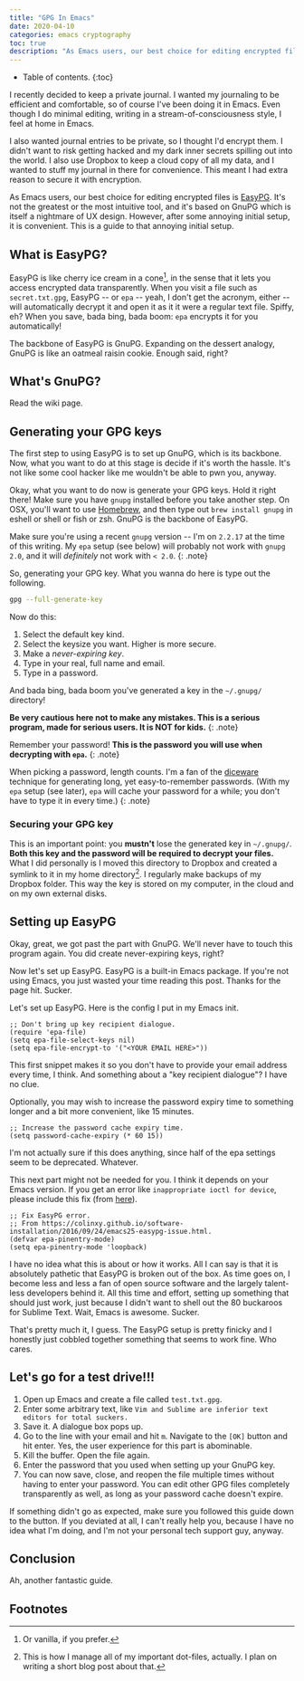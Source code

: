 ```yaml
---
title: "GPG In Emacs"
date: 2020-04-10
categories: emacs cryptography
toc: true
description: "As Emacs users, our best choice for editing encrypted files is EasyPG. It's not the greatest or the most intuitive tool, and it's based on GnuPG which is itself a nightmare of UX design. However, after some annoying initial setup, it is convenient. This is a guide to that annoying initial setup."
---
```


* Table of contents.
{:toc}

I recently decided to keep a private journal. I wanted my journaling to be efficient and comfortable, so of course I've been doing it in Emacs. Even though I do minimal editing, writing in a stream-of-consciousness style, I feel at home in Emacs.

I also wanted journal entries to be private, so I thought I'd encrypt them. I didn't want to risk getting hacked and my dark inner secrets spilling out into the world. I also use Dropbox to keep a cloud copy of all my data, and I wanted to stuff my journal in there for convenience. This meant I had extra reason to secure it with encryption.

As Emacs users, our best choice for editing encrypted files is [EasyPG](https://epg.osdn.jp/). It's not the greatest or the most intuitive tool, and it's based on GnuPG which is itself a nightmare of UX design. However, after some annoying initial setup, it is convenient. This is a guide to that annoying initial setup.

## What is EasyPG?

EasyPG is like cherry ice cream in a cone[^ice-cream], in the sense that it lets you access encrypted data transparently. When you visit a file such as `secret.txt.gpg`, EasyPG -- or `epa` -- yeah, I don't get the acronym, either -- will automatically decrypt it and open it as it it were a regular text file. Spiffy, eh? When you save, bada bing, bada boom: `epa` encrypts it for you automatically!

[^ice-cream]: Or vanilla, if you prefer.

The backbone of EasyPG is GnuPG. Expanding on the dessert analogy, GnuPG is like an oatmeal raisin cookie. Enough said, right?

## What's GnuPG?

Read the wiki page.

## Generating your GPG keys

The first step to using EasyPG is to set up GnuPG, which is its backbone. Now, what you want to do at this stage is decide if it's worth the hassle. It's not like some cool hacker like me wouldn't be able to pwn you, anyway.

Okay, what you want to do now is generate your GPG keys. Hold it right there! Make sure you have `gnupg` installed before you take another step. On OSX, you'll want to use [Homebrew](http://brew.sh/), and then type out `brew install gnupg` in eshell or shell or fish or zsh. GnuPG is the backbone of EasyPG.

Make sure you're using a recent `gnupg` version -- I'm on `2.2.17` at the time of this writing. My `epa` setup (see below) will probably not work with `gnupg 2.0`, and it will *definitely* not work with `< 2.0`.
{: .note}

So, generating your GPG key. What you wanna do here is type out the following.

```bash
gpg --full-generate-key
```

Now do this:

1. Select the default key kind.
1. Select the keysize you want. Higher is more secure.
1. Make a *never-expiring key*.
1. Type in your real, full name and email.
1. Type in a password.

And bada bing, bada boom you've generated a key in the `~/.gnupg/` directory!

**Be very cautious here not to make any mistakes. This is a serious program, made for serious users. It is NOT for kids.**
{: .note}

Remember your password! **This is the password you will use when decrypting with `epa`.**
{: .note}

When picking a password, length counts. I'm a fan of the [diceware](https://en.wikipedia.org/wiki/Diceware) technique for generating long, yet easy-to-remember passwords. (With my `epa` setup (see later), `epa` will cache your password for a while; you don't have to type it in every time.)
{: .note}

### Securing your GPG key

This is an important point: you **mustn't** lose the generated key in `~/.gnupg/`. **Both this key and the password will be required to decrypt your files.** What I did personally is I moved this directory to Dropbox and created a symlink to it in my home directory[^genius]. I regularly make backups of my Dropbox folder. This way the key is stored on my computer, in the cloud and on my own external disks.

[^genius]: This is how I manage all of my important dot-files, actually. I plan on writing a short blog post about that.

## Setting up EasyPG

Okay, great, we got past the part with GnuPG. We'll never have to touch this program again. You did create never-expiring keys, right?

Now let's set up EasyPG. EasyPG is a built-in Emacs package. If you're not using Emacs, you just wasted your time reading this post. Thanks for the page hit. Sucker.

Let's set up EasyPG. Here is the config I put in my Emacs init.

```elisp
;; Don't bring up key recipient dialogue.
(require 'epa-file)
(setq epa-file-select-keys nil)
(setq epa-file-encrypt-to '("<YOUR EMAIL HERE>"))
```

This first snippet makes it so you don't have to provide your email address every time, I think. And something about a "key recipient dialogue"? I have no clue.

Optionally, you may wish to increase the password expiry time to something longer and a bit more convenient, like 15 minutes.

```elisp
;; Increase the password cache expiry time.
(setq password-cache-expiry (* 60 15))
```

I'm not actually sure if this does anything, since half of the epa settings seem to be deprecated. Whatever.

This next part might not be needed for you. I think it depends on your Emacs version. If you get an error like `inappropriate ioctl for device`, please include this fix (from [here](https://colinxy.github.io/software-installation/2016/09/24/emacs25-easypg-issue.html)).

```elisp
;; Fix EasyPG error.
;; From https://colinxy.github.io/software-installation/2016/09/24/emacs25-easypg-issue.html.
(defvar epa-pinentry-mode)
(setq epa-pinentry-mode 'loopback)
```

I have no idea what this is about or how it works. All I can say is that it is absolutely pathetic that EasyPG is broken out of the box. As time goes on, I become less and less a fan of open source software and the largely talent-less developers behind it. All this time and effort, setting up something that should just work, just because I didn't want to shell out the 80 buckaroos for Sublime Text. Wait, Emacs is awesome. Sucker.

That's pretty much it, I guess. The EasyPG setup is pretty finicky and I honestly just cobbled together something that seems to work fine. Who cares.

## Let's go for a test drive!!!

1. Open up Emacs and create a file called `test.txt.gpg`.
1. Enter some arbitrary text, like `Vim and Sublime are inferior text editors for total suckers.`
1. Save it. A dialogue box pops up.
1. Go to the line with your email and hit `m`. Navigate to the `[OK]` button and hit enter. Yes, the user experience for this part is abominable.
1. Kill the buffer. Open the file again.
1. Enter the password that you used when setting up your GnuPG key.
1. You can now save, close, and reopen the file multiple times without having to enter your password. You can edit other GPG files completely transparently as well, as long as your password cache doesn't expire.

If something didn't go as expected, make sure you followed this guide down to the button. If you deviated at all, I can't really help you, because I have no idea what I'm doing, and I'm not your personal tech support guy, anyway.

## Conclusion

Ah, another fantastic guide.

## Footnotes
